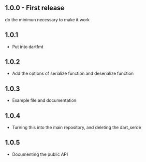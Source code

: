 ## 1.0.0 - First release

do the minimun necessary to make it work

## 1.0.1

- Put into dartfmt

## 1.0.2

- Add the options of serialize function and deserialize function

## 1.0.3

- Example file and documentation

## 1.0.4

- Turning this into the main repository, and deleting the dart_serde

## 1.0.5

- Documenting the public API